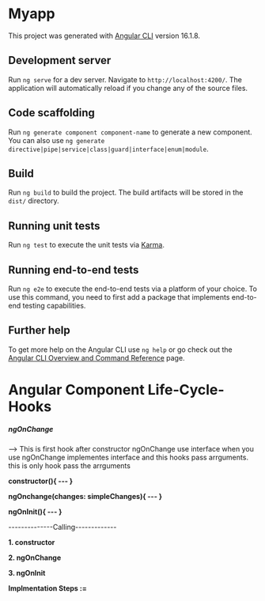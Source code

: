 # Myapp

This project was generated with [Angular CLI](https://github.com/angular/angular-cli) version 16.1.8.

## Development server

Run `ng serve` for a dev server. Navigate to `http://localhost:4200/`. The application will automatically reload if you change any of the source files.

## Code scaffolding

Run `ng generate component component-name` to generate a new component. You can also use `ng generate directive|pipe|service|class|guard|interface|enum|module`.

## Build

Run `ng build` to build the project. The build artifacts will be stored in the `dist/` directory.

## Running unit tests

Run `ng test` to execute the unit tests via [Karma](https://karma-runner.github.io).

## Running end-to-end tests

Run `ng e2e` to execute the end-to-end tests via a platform of your choice. To use this command, you need to first add a package that implements end-to-end testing capabilities.

## Further help

To get more help on the Angular CLI use `ng help` or go check out the [Angular CLI Overview and Command Reference](https://angular.io/cli) page.

# Angular Component Life-Cycle-Hooks

##### ngOnChange

--> This is first hook after constructor ngOnChange use interface when you use ngOnChange implementes interface and this hooks pass arrguments. this is only hook pass the arrguments

**constructor(){ --- }**

**ngOnchange(changes: simpleChanges){ --- }**

**ngOnInit(){ --- }**

--------------Calling-------------

**1. constructor**

**2. ngOnChange**

**3. ngOnInit**

**Implmentation Steps :=**
